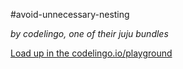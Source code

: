 #avoid-unnecessary-nesting

_by codelingo, one of their juju bundles_


[Load up in the codelingo.io/playground](https://codelingo.io/playground/?repo=github.com/codelingo/hub&dir=tenets/codelingo/juju/avoid-unnecessary-nesting&tenet=codelingo/juju/avoid-unnecessary-nesting)
